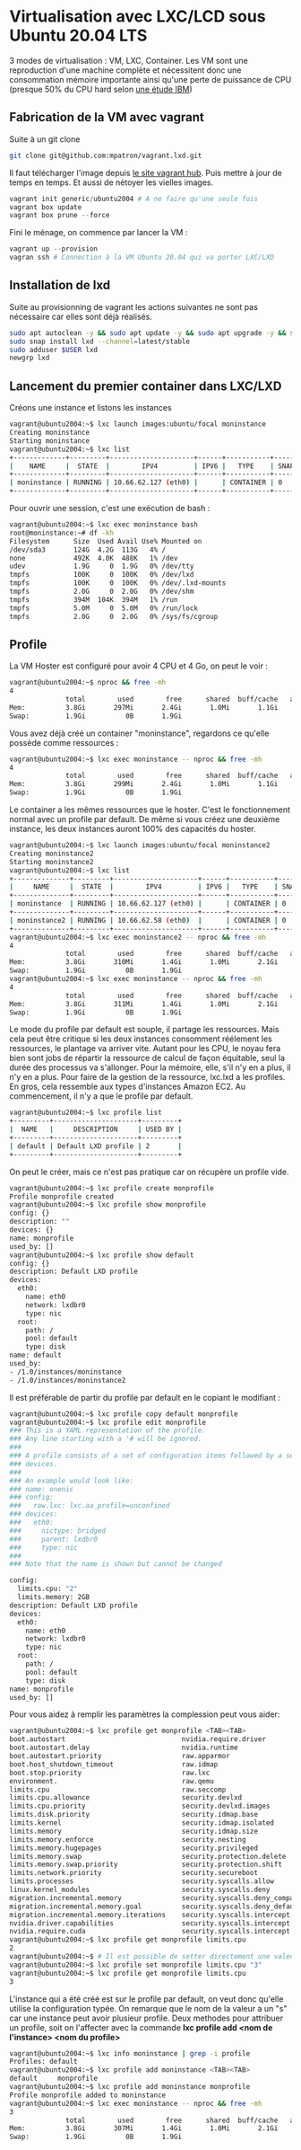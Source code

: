 # Virtualisation avec LXC/LCD sous Ubuntu 20.04 LTS

3 modes de virtualisation : VM, LXC, Container. Les VM sont une reproduction d'une machine complète et nécessitent donc
une consommation mémoire importante ainsi qu'une perte de puissance de CPU (presque 50% du CPU hard selon  [une étude IBM](./docs/1807.01842.pdf))

## Fabrication de la VM avec vagrant

Suite à un git clone

~~~bash
git clone git@github.com:mpatron/vagrant.lxd.git
~~~

Il faut télécharger l'image depuis [le site vagrant hub](https://app.vagrantup.com/generic/boxes/ubuntu2004). Puis mettre à jour de temps en temps. Et aussi de nétoyer les vielles images.

~~~powershell
vagrant init generic/ubuntu2004 # A ne faire qu'une seule fois
vagrant box update
vagrant box prune --force
~~~

Fini le ménage, on commence par lancer la VM :

~~~powershell
vagrant up --provision
vagran ssh # Connection à la VM Ubuntu 20.04 qui va porter LXC/LXD
~~~

## Installation de lxd

Suite au provisionning de vagrant les actions suivantes ne sont pas nécessaire car elles sont déjà réalisés.

~~~bash
sudo apt autoclean -y && sudo apt update -y && sudo apt upgrade -y && sudo apt autoremove --purge -y
sudo snap install lxd --channel=latest/stable
sudo adduser $USER lxd
newgrp lxd
~~~

## Lancement du premier container dans LXC/LXD

Créons une instance et listons les instances

~~~bash
vagrant@ubuntu2004:~$ lxc launch images:ubuntu/focal moninstance
Creating moninstance
Starting moninstance
vagrant@ubuntu2004:~$ lxc list
+-------------+---------+---------------------+------+-----------+-----------+
|    NAME     |  STATE  |        IPV4         | IPV6 |   TYPE    | SNAPSHOTS |
+-------------+---------+---------------------+------+-----------+-----------+
| moninstance | RUNNING | 10.66.62.127 (eth0) |      | CONTAINER | 0         |
+-------------+---------+---------------------+------+-----------+-----------+
~~~

Pour ouvrir une session, c'est une exécution de bash :

~~~bash
vagrant@ubuntu2004:~$ lxc exec moninstance bash
root@moninstance:~# df -kh
Filesystem      Size  Used Avail Use% Mounted on
/dev/sda3       124G  4.2G  113G   4% /
none            492K  4.0K  488K   1% /dev
udev            1.9G     0  1.9G   0% /dev/tty
tmpfs           100K     0  100K   0% /dev/lxd
tmpfs           100K     0  100K   0% /dev/.lxd-mounts
tmpfs           2.0G     0  2.0G   0% /dev/shm
tmpfs           394M  104K  394M   1% /run
tmpfs           5.0M     0  5.0M   0% /run/lock
tmpfs           2.0G     0  2.0G   0% /sys/fs/cgroup
~~~

## Profile

La VM Hoster est configuré pour avoir 4 CPU et 4 Go, on peut le voir :

~~~bash
vagrant@ubuntu2004:~$ nproc && free -mh
4
              total        used        free      shared  buff/cache   available
Mem:          3.8Gi       297Mi       2.4Gi       1.0Mi       1.1Gi       3.3Gi
Swap:         1.9Gi          0B       1.9Gi
~~~

Vous avez déjà créé un container "moninstance", regardons ce qu'elle possède comme ressources :

~~~bash
vagrant@ubuntu2004:~$ lxc exec moninstance -- nproc && free -mh
4
              total        used        free      shared  buff/cache   available
Mem:          3.8Gi       299Mi       2.4Gi       1.0Mi       1.1Gi       3.3Gi
Swap:         1.9Gi          0B       1.9Gi
~~~

Le container a les mêmes ressources que le hoster. C'est le fonctionnement normal avec un profile par default. De même 
si vous créez une deuxième instance, les deux instances auront 100% des capacités du hoster.

~~~bash
vagrant@ubuntu2004:~$ lxc launch images:ubuntu/focal moninstance2
Creating moninstance2
Starting moninstance2
vagrant@ubuntu2004:~$ lxc list
+--------------+---------+---------------------+------+-----------+-----------+
|     NAME     |  STATE  |        IPV4         | IPV6 |   TYPE    | SNAPSHOTS |
+--------------+---------+---------------------+------+-----------+-----------+
| moninstance  | RUNNING | 10.66.62.127 (eth0) |      | CONTAINER | 0         |
+--------------+---------+---------------------+------+-----------+-----------+
| moninstance2 | RUNNING | 10.66.62.58 (eth0)  |      | CONTAINER | 0         |
+--------------+---------+---------------------+------+-----------+-----------+
vagrant@ubuntu2004:~$ lxc exec moninstance2 -- nproc && free -mh
4
              total        used        free      shared  buff/cache   available
Mem:          3.8Gi       310Mi       1.4Gi       1.0Mi       2.1Gi       3.3Gi
Swap:         1.9Gi          0B       1.9Gi
vagrant@ubuntu2004:~$ lxc exec moninstance -- nproc && free -mh
4
              total        used        free      shared  buff/cache   available
Mem:          3.8Gi       311Mi       1.4Gi       1.0Mi       2.1Gi       3.3Gi
Swap:         1.9Gi          0B       1.9Gi
~~~

Le mode du profile par default est souple, il partage les ressources. Mais cela peut être critique si les deux instances
consomment réélement les ressources, le plantage va arriver vite. Autant pour les CPU, le noyau fera bien sont jobs de répartir
la ressource de calcul de façon équitable, seul la durée des processus va s'allonger. Pour la mémoire, elle, s'il n'y en a plus, il n'y en a plus.
Pour faire de la gestion de la ressource, lxc.lxd a les profiles. En gros, cela ressemble aux types d'instances Amazon EC2.
Au commencement, il n'y a que le profile par default.

~~~bash
vagrant@ubuntu2004:~$ lxc profile list
+---------+---------------------+---------+
|  NAME   |     DESCRIPTION     | USED BY |
+---------+---------------------+---------+
| default | Default LXD profile | 2       |
+---------+---------------------+---------+
~~~

On peut le créer, mais ce n'est pas pratique car on récupère un profile vide.

~~~bash
vagrant@ubuntu2004:~$ lxc profile create monprofile
Profile monprofile created
vagrant@ubuntu2004:~$ lxc profile show monprofile
config: {}
description: ""
devices: {}
name: monprofile
used_by: []
vagrant@ubuntu2004:~$ lxc profile show default
config: {}
description: Default LXD profile
devices:
  eth0:
    name: eth0
    network: lxdbr0
    type: nic
  root:
    path: /
    pool: default
    type: disk
name: default
used_by:
- /1.0/instances/moninstance
- /1.0/instances/moninstance2
~~~

Il est préférable de partir du profile par default en le copiant le modifiant :

~~~bash
vagrant@ubuntu2004:~$ lxc profile copy default monprofile
vagrant@ubuntu2004:~$ lxc profile edit monprofile
### This is a YAML representation of the profile.
### Any line starting with a '# will be ignored.
###
### A profile consists of a set of configuration items followed by a set of
### devices.
###
### An example would look like:
### name: onenic
### config:
###   raw.lxc: lxc.aa_profile=unconfined
### devices:
###   eth0:
###     nictype: bridged
###     parent: lxdbr0
###     type: nic
###
### Note that the name is shown but cannot be changed

config:
  limits.cpu: "2"
  limits.memory: 2GB
description: Default LXD profile
devices:
  eth0:
    name: eth0
    network: lxdbr0
    type: nic
  root:
    path: /
    pool: default
    type: disk
name: monprofile
used_by: []
~~~

Pour vous aidez à remplir les paramètres la complession peut vous aider:

~~~bash
vagrant@ubuntu2004:~$ lxc profile get monprofile <TAB><TAB>
boot.autostart                             nvidia.require.driver                      security.syscalls.intercept.mount
boot.autostart.delay                       nvidia.runtime                             security.syscalls.intercept.mount.allowed
boot.autostart.priority                    raw.apparmor                               security.syscalls.intercept.mount.fuse
boot.host_shutdown_timeout                 raw.idmap                                  security.syscalls.intercept.mount.shift
boot.stop.priority                         raw.lxc                                    security.syscalls.intercept.setxattr
environment.                               raw.qemu                                   snapshots.expiry
limits.cpu                                 raw.seccomp                                snapshots.pattern
limits.cpu.allowance                       security.devlxd                            snapshots.schedule
limits.cpu.priority                        security.devlxd.images                     snapshots.schedule.stopped
limits.disk.priority                       security.idmap.base                        user.meta-data
limits.kernel                              security.idmap.isolated                    user.network-config
limits.memory                              security.idmap.size                        user.network_mode
limits.memory.enforce                      security.nesting                           user.user-data
limits.memory.hugepages                    security.privileged                        user.vendor-data
limits.memory.swap                         security.protection.delete                 volatile.apply_quota
limits.memory.swap.priority                security.protection.shift                  volatile.apply_template
limits.network.priority                    security.secureboot                        volatile.base_image
limits.processes                           security.syscalls.allow                    volatile.idmap.base
linux.kernel_modules                       security.syscalls.deny                     volatile.idmap.current
migration.incremental.memory               security.syscalls.deny_compat              volatile.idmap.next
migration.incremental.memory.goal          security.syscalls.deny_default             volatile.last_state.idmap
migration.incremental.memory.iterations    security.syscalls.intercept.bpf            volatile.last_state.power
nvidia.driver.capabilities                 security.syscalls.intercept.bpf.devices
nvidia.require.cuda                        security.syscalls.intercept.mknod
vagrant@ubuntu2004:~$ lxc profile get monprofile limits.cpu
2
vagrant@ubuntu2004:~$ # Il est possible de setter directement une valeur
vagrant@ubuntu2004:~$ lxc profile set monprofile limits.cpu "3"
vagrant@ubuntu2004:~$ lxc profile get monprofile limits.cpu
3
~~~

L'instance qui a été créé est sur le profile par default, on veut donc qu'elle utilise la configuration typée. On remarque que
le nom de la valeur a un "s" car une instance peut avoir plusieur profile.
Deux methodes pour attribuer un profile, soit on l'affecter avec la commande **lxc profile add \<nom de l'instance> \<nom du profile>**

~~~bash
vagrant@ubuntu2004:~$ lxc info moninstance | grep -i profile
Profiles: default
vagrant@ubuntu2004:~$ lxc profile add moninstance <TAB><TAB>
default     monprofile
vagrant@ubuntu2004:~$ lxc profile add moninstance monprofile
Profile monprofile added to moninstance
vagrant@ubuntu2004:~$ lxc exec moninstance -- nproc && free -mh
3
              total        used        free      shared  buff/cache   available
Mem:          3.8Gi       307Mi       1.4Gi       1.0Mi       2.1Gi       3.3Gi
Swap:         1.9Gi          0B       1.9Gi
~~~
